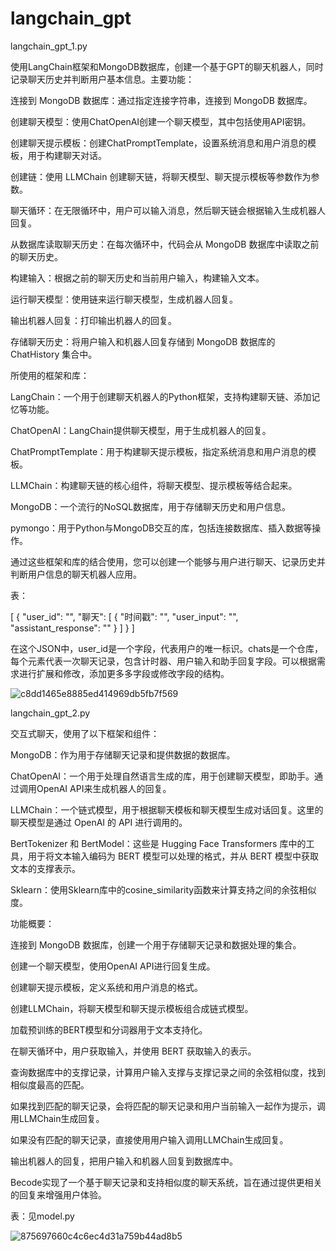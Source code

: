 # langchain_gpt

langchain_gpt_1.py

使用LangChain框架和MongoDB数据库，创建一个基于GPT的聊天机器人，同时记录聊天历史并判断用户基本信息。主要功能：

连接到 MongoDB 数据库：通过指定连接字符串，连接到 MongoDB 数据库。

创建聊天模型：使用ChatOpenAI创建一个聊天模型，其中包括使用API​​密钥。

创建聊天提示模板：创建ChatPromptTemplate，设置系统消息和用户消息的模板，用于构建聊天对话。

创建链：使用 LLMChain 创建聊天链，将聊天模型、聊天提示模板等参数作为参数。

聊天循环：在无限循环中，用户可以输入消息，然后聊天链会根据输入生成机器人回复。

从数据库读取聊天历史：在每次循环中，代码会从 MongoDB 数据库中读取之前的聊天历史。

构建输入：根据之前的聊天历史和当前用户输入，构建输入文本。

运行聊天模型：使用链来运行聊天模型，生成机器人回复。

输出机器人回复：打印输出机器人的回复。

存储聊天历史：将用户输入和机器人回复存储到 MongoDB 数据库的 ChatHistory 集合中。

所使用的框架和库：

LangChain：一个用于创建聊天机器人的Python框架，支持构建聊天链、添加记忆等功能。

ChatOpenAI：LangChain提供聊天模型，用于生成机器人的回复。

ChatPromptTemplate：用于构建聊天提示模板，指定系统消息和用户消息的模板。

LLMChain：构建聊天链的核心组件，将聊天模型、提示模板等结合起来。

MongoDB：一个流行的NoSQL数据库，用于存储聊天历史和用户信息。

pymongo：用于Python与MongoDB交互的库，包括连接数据库、插入数据等操作。

通过这些框架和库的结合使用，您可以创建一个能够与用户进行聊天、记录历史并判断用户信息的聊天机器人应用。

表：

[ { "user_id": "", "聊天": [ { "时间戳": "", "user_input": "", "assistant_response": "" } ] } ]

在这个JSON中，user_id是一个字段，代表用户的唯一标识。chats是一个仓库，每个元素代表一次聊天记录，包含计时器、用户输入和助手回复字段。可以根据需求进行扩展和修改，添加更多多字段或修改字段的结构。




![c8dd1465e8885ed414969db5fb7f569](https://github.com/flowercloud2023/langchain_gpt/assets/55479839/f24fc36e-6641-4c2a-91af-556f1d776d79)







langchain_gpt_2.py

交互式聊天，使用了以下框架和组件：

MongoDB：作为用于存储聊天记录和提供数据的数据库。

ChatOpenAI：一个用于处理自然语言生成的库，用于创建聊天模型，即助手。通过调用OpenAI API来生成机器人的回复。

LLMChain：一个链式模型，用于根据聊天模板和聊天模型生成对话回复。这里的聊天模型是通过 OpenAI 的 API 进行调用的。

BertTokenizer 和 BertModel：这些是 Hugging Face Transformers 库中的工具，用于将文本输入编码为 BERT 模型可以处理的格式，并从 BERT 模型中获取文本的支撑表示。

Sklearn：使用Sklearn库中的cosine_similarity函数来计算支持之间的余弦相似度。

功能概要：

连接到 MongoDB 数据库，创建一个用于存储聊天记录和数据处理的集合。

创建一个聊天模型，使用OpenAI API进行回复生成。

创建聊天提示模板，定义系统和用户消息的格式。

创建LLMChain，将聊天模型和聊天提示模板组合成链式模型。

加载预训练的BERT模型和分词器用于文本支持化。

在聊天循环中，用户获取输入，并使用 BERT 获取输入的表示。

查询数据库中的支撑记录，计算用户输入支撑与支撑记录之间的余弦相似度，找到相似度最高的匹配。

如果找到匹配的聊天记录，会将匹配的聊天记录和用户当前输入一起作为提示，调用LLMChain生成回复。

如果没有匹配的聊天记录，直接使用用户输入调用LLMChain生成回复。

输出机器人的回复，把用户输入和机器人回复到数据库中。

Becode实现了一个基于聊天记录和支持相似度的聊天系统，旨在通过提供更相关的回复来增强用户体验。

表：见model.py


![875697660c4c6ec4d31a759b44ad8b5](https://github.com/flowercloud2023/langchain_gpt/assets/55479839/22393389-dcb0-4930-9f24-28e14fd938f6)


